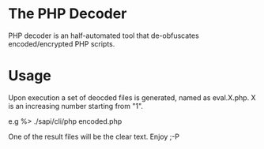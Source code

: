 The PHP Decoder
===================
PHP decoder is an half-automated tool that de-obfuscates encoded/encrypted PHP scripts.

Usage
===================
Upon execution a set of deocded files is generated, named as eval.X.php. X is an increasing number starting from "1".

e.g 
%> ./sapi/cli/php encoded.php

One of the result files will be the clear text. Enjoy ;-P


